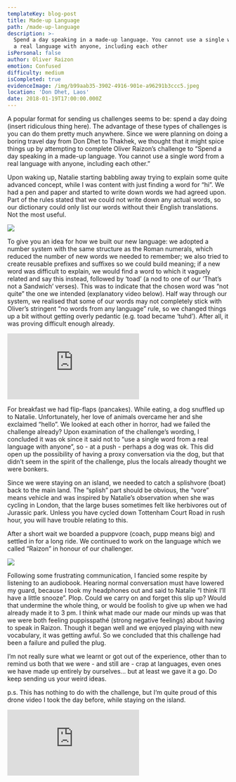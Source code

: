 ```yaml
---
templateKey: blog-post
title: Made-up Language
path: /made-up-language
description: >-
  Spend a day speaking in a made-up language. You cannot use a single word from
  a real language with anyone, including each other
isPersonal: false
author: Oliver Raizon
emotion: Confused
difficulty: medium
isCompleted: true
evidenceImage: /img/b99aab35-3902-4916-901e-a96291b3ccc5.jpeg
location: 'Don Dhet, Laos'
date: 2018-01-19T17:00:00.000Z
---
```

A popular format for sending us challenges seems to be: spend a day doing (insert ridiculous thing here). The advantage of these types of challenges is you can do them pretty much anywhere. Since we were planning on doing a boring travel day from Don Dhet to Thakhek, we thought that it might spice things up by attempting to complete Oliver Raizon’s challenge to “Spend a day speaking in a made-up language. You cannot use a single word from a real language with anyone, including each other.”

Upon waking up, Natalie starting babbling away trying to explain some quite advanced concept, while I was content with just finding a word for “hi”. We had a pen and paper and started to write down words we had agreed upon. Part of the rules stated that we could not write down any actual words, so our dictionary could only list our words without their English translations. Not the most useful.

![](/img/b99aab35-3902-4916-901e-a96291b3ccc5.jpeg)

To give you an idea for how we built our new language: we adopted a number system with the same structure as the Roman numerals, which reduced the number of new words we needed to remember; we also tried to create reusable prefixes and suffixes so we could build meaning; if a new word was difficult to explain, we would find a word to which it vaguely related and say this instead, followed by ‘toad’ (a nod to one of our ‘That’s not a Sandwich’ verses). This was to indicate that the chosen word was “not quite” the one we intended (explanatory video below). Half way through our system, we realised that some of our words may not completely stick with Oliver’s stringent “no words from any language” rule, so we changed things up a bit without getting overly pedantic (e.g. toad became ‘tuhd’). After all, it was proving difficult enough already.

<p class="iframeContainer">

<iframe src="https://www.youtube.com/embed/1PBS2jEpyKM" frameborder="0" allow="autoplay; encrypted-media" allowfullscreen></iframe>

</p>

For breakfast we had flip-flaps (pancakes). While eating, a dog snuffled up to Natalie. Unfortunately, her love of animals overcame her and she exclaimed “hello”. We looked at each other in horror, had we failed the challenge already? Upon examination of the challenge’s wording, I concluded it was ok since it said not to “use a single word from a real language with anyone”, so - at a push - perhaps a dog was ok. This did open up the possibility of having a proxy conversation via the dog, but that didn’t seem in the spirit of the challenge, plus the locals already thought we were bonkers.

Since we were staying on an island, we needed to catch a splishvore (boat) back to the main land. The “splish” part should be obvious, the “vore” means vehicle and was inspired by Natalie’s observation when she was cycling in London, that the large buses sometimes felt like herbivores out of Jurassic park. Unless you have cycled down Tottenham Court Road in rush hour, you will have trouble relating to this.

After a short wait we boarded a puppvore (coach, pupp means big) and settled in for a long ride. We continued to work on the language which we called “Raizon” in honour of our challenger.

![](/img/af411338-b3a1-4639-9939-1f5003f612db.jpeg)

Following some frustrating communication, I fancied some respite by listening to an audiobook. Hearing normal conversation must have lowered my guard, because I took my headphones out and said to Natalie “I think I’ll have a little snooze”. Plop. Could we carry on and forget this slip up? Would that undermine the whole thing, or would be foolish to give up when we had already made it to 3 pm. I think what made our made our minds up was that we were both feeling puppisspathé (strong negative feelings) about having to speak in Raizon. Though it began well and we enjoyed playing with new vocabulary, it was getting awful. So we concluded that this challenge had been a failure and pulled the plug.

I’m not really sure what we learnt or got out of the experience, other than to remind us both that we were - and still are - crap at languages, even ones we have made up entirely by ourselves... but at least we gave it a go. Do keep sending us your weird ideas.

p.s. This has nothing to do with the challenge, but I‘m quite proud of this drone video I took the day before, while staying on the island.

<p class="iframeContainer">

<iframe src="https://www.youtube.com/embed/DSOyc-un0Tk" frameborder="0" allow="autoplay; encrypted-media" allowfullscreen></iframe>

</p>
